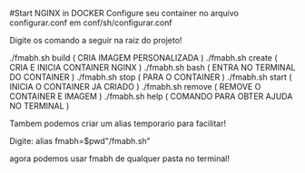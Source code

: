 #Start NGINX in DOCKER
Configure seu container no arquivo configurar.conf em conf/sh/configurar.conf
 
Digite os comando a seguir na raiz do projeto!

./fmabh.sh build    ( CRIA IMAGEM PERSONALIZADA )
./fmabh.sh create   ( CRIA E INICIA CONTAINER NGINX )
./fmabh.sh bash     ( ENTRA NO TERMINAL DO CONTAINER )
./fmabh.sh stop     ( PARA O CONTAINER )
./fmabh.sh start    ( INICIA O CONTAINER JA CRIADO )
./fmabh.sh remove   ( REMOVE O CONTAINER E IMAGEM )
./fmabh.sh help     ( COMANDO PARA OBTER AJUDA NO TERMINAL )                 

Tambem podemos criar um alias temporario para facilitar!

Digite: alias fmabh=$pwd"/fmabh.sh"

agora podemos usar fmabh de qualquer pasta no terminal!

